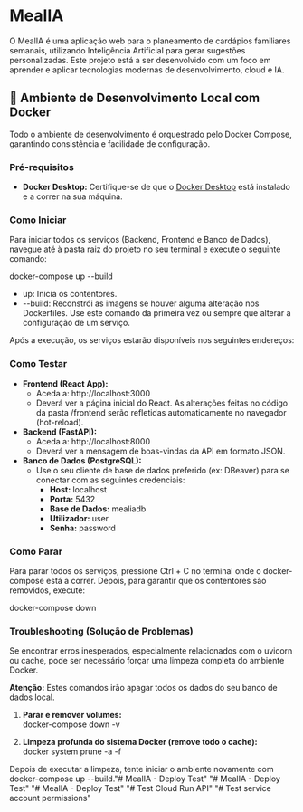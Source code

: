 # **MealIA**

O MealIA é uma aplicação web para o planeamento de cardápios familiares semanais, utilizando Inteligência Artificial para gerar sugestões personalizadas. Este projeto está a ser desenvolvido com um foco em aprender e aplicar tecnologias modernas de desenvolvimento, cloud e IA.

## **🚀 Ambiente de Desenvolvimento Local com Docker**

Todo o ambiente de desenvolvimento é orquestrado pelo Docker Compose, garantindo consistência e facilidade de configuração.

### **Pré-requisitos**

* **Docker Desktop:** Certifique-se de que o [Docker Desktop](https://www.docker.com/products/docker-desktop/) está instalado e a correr na sua máquina.

### **Como Iniciar**

Para iniciar todos os serviços (Backend, Frontend e Banco de Dados), navegue até à pasta raiz do projeto no seu terminal e execute o seguinte comando:

docker-compose up \--build

* up: Inicia os contentores.  
* \--build: Reconstrói as imagens se houver alguma alteração nos Dockerfiles. Use este comando da primeira vez ou sempre que alterar a configuração de um serviço.

Após a execução, os serviços estarão disponíveis nos seguintes endereços:

### **Como Testar**

* **Frontend (React App):**  
  * Aceda a: http://localhost:3000  
  * Deverá ver a página inicial do React. As alterações feitas no código da pasta /frontend serão refletidas automaticamente no navegador (hot-reload).  
* **Backend (FastAPI):**  
  * Aceda a: http://localhost:8000  
  * Deverá ver a mensagem de boas-vindas da API em formato JSON.  
* **Banco de Dados (PostgreSQL):**  
  * Use o seu cliente de base de dados preferido (ex: DBeaver) para se conectar com as seguintes credenciais:  
    * **Host:** localhost  
    * **Porta:** 5432  
    * **Base de Dados:** mealiadb  
    * **Utilizador:** user  
    * **Senha:** password

### **Como Parar**

Para parar todos os serviços, pressione Ctrl \+ C no terminal onde o docker-compose está a correr. Depois, para garantir que os contentores são removidos, execute:

docker-compose down

### **Troubleshooting (Solução de Problemas)**

Se encontrar erros inesperados, especialmente relacionados com o uvicorn ou cache, pode ser necessário forçar uma limpeza completa do ambiente Docker.

**Atenção:** Estes comandos irão apagar todos os dados do seu banco de dados local.

1. **Parar e remover volumes:**  
   docker-compose down \-v

2. **Limpeza profunda do sistema Docker (remove todo o cache):**  
   docker system prune \-a \-f

Depois de executar a limpeza, tente iniciar o ambiente novamente com docker-compose up \--build."# MealIA - Deploy Test" 
"# MealIA - Deploy Test" 
"# MealIA - Deploy Test" 
"# Test Cloud Run API" 
"# Test service account permissions" 
